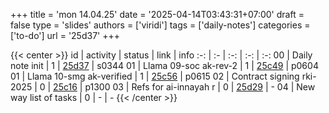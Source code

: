 +++
title = 'mon 14.04.25'
date = '2025-04-14T03:43:31+07:00'
draft = false
type = 'slides'
authors = ['viridi']
tags = ['daily-notes']
categories = ['to-do']
url = '25d37'
+++

{{< center >}}
id | activity | status | link | info
:-: | :- | :-: | :-: | :-:
00 | Daily note init           | 1 | [25d37](/notes/25d37) | s0344
01 | Llama 09-soc ak-rev-2     | 1 | [25c49](/notes/25c49) | p0604
01 | Llama 10-smg ak-verified  | 1 | [25c56](/notes/25c46) | p0615
02 | Contract signing rki-2025 | 0 | [25c16](/notes/25c16) | p1300
03 | Refs for ai-innayah r     | 0 | [25d29](/notes/25d29) | -
04 | New way list of tasks     | 0 | - | -
{{< /center >}}
